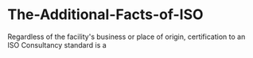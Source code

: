# The-Additional-Facts-of-ISO
Regardless of the facility's business or place of origin, certification to an ISO Consultancy standard is a 
